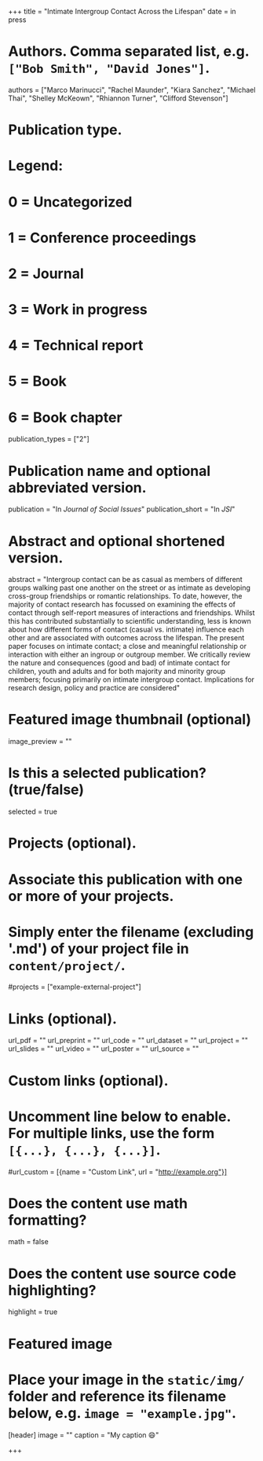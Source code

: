 +++
title = "Intimate Intergroup Contact Across the Lifespan"
date = in press

# Authors. Comma separated list, e.g. `["Bob Smith", "David Jones"]`.
authors = ["Marco Marinucci", "Rachel Maunder", "Kiara Sanchez", "Michael Thai", "Shelley McKeown", "Rhiannon Turner", "Clifford Stevenson"]

# Publication type.
# Legend:
# 0 = Uncategorized
# 1 = Conference proceedings
# 2 = Journal
# 3 = Work in progress
# 4 = Technical report
# 5 = Book
# 6 = Book chapter
publication_types = ["2"]

# Publication name and optional abbreviated version.
publication = "In *Journal of Social Issues*"
publication_short = "In *JSI*"

# Abstract and optional shortened version.
abstract = "Intergroup contact can be as casual as members of different groups walking past one another on the street or as intimate as developing cross-group friendships or romantic relationships. To date, however, the majority of contact research has focussed on examining the effects of contact through self-report measures of interactions and friendships. Whilst this has contributed substantially to scientific understanding, less is known about how different forms of contact (casual vs. intimate) influence each other and are associated with outcomes across the lifespan. The present paper focuses on intimate contact; a close and meaningful relationship or interaction with either an ingroup or outgroup member. We critically review the nature and consequences (good and bad) of intimate contact for children, youth and adults and for both majority and minority group members; focusing primarily on intimate intergroup contact. Implications for research design, policy and practice are considered"

# Featured image thumbnail (optional)
image_preview = ""

# Is this a selected publication? (true/false)
selected = true

# Projects (optional).
#   Associate this publication with one or more of your projects.
#   Simply enter the filename (excluding '.md') of your project file in `content/project/`.
#projects = ["example-external-project"]

# Links (optional).
url_pdf = ""
url_preprint = ""
url_code = ""
url_dataset = ""
url_project = ""
url_slides = ""
url_video = ""
url_poster = ""
url_source = ""

# Custom links (optional).
#   Uncomment line below to enable. For multiple links, use the form `[{...}, {...}, {...}]`.
#url_custom = [{name = "Custom Link", url = "http://example.org"}]

# Does the content use math formatting?
math = false

# Does the content use source code highlighting?
highlight = true

# Featured image
# Place your image in the `static/img/` folder and reference its filename below, e.g. `image = "example.jpg"`.
[header]
image = ""
caption = "My caption :smile:"

+++
